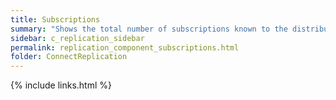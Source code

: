 ```yaml
---
title: Subscriptions
summary: "Shows the total number of subscriptions known to the distributor."
sidebar: c_replication_sidebar
permalink: replication_component_subscriptions.html
folder: ConnectReplication
---
```




{% include links.html %}
